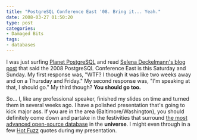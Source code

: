 ```yaml
---
title: "PostgreSQL Conference East '08. Bring it... Yeah."
date: 2008-03-27 01:50:20
type: post
categories:
- Damaged Bits
tags:
- databases
---
```


<p>I was just surfing <a href="https://planetpostgresql.org/">Planet PostgreSQL</a> and read <a href="https://www.chesnok.com/daily/2008/03/26/postgresql-conference-east-this-saturday-and-sunday/">Selena Deckelmann's blog post</a> that said the 2008 PostgreSQL Conference East is this Saturday and Sunday.  My first response was, "WTF? I though it was like two weeks away and on a Thursday and Friday."  My second response was, "I'm speaking at that, I should go."  My third though?  <strong>You should go too.</strong></p>  <p>So... I, like any professional speaker, finished my slides on time and turned them in several weeks ago.  I have a polished presentation that's going to kick major ass.  If you are in the area (Baltimore/Washington), you should definitely come down and partake in the festivities that surround <a href="https://postgresql.org/">the most advanced open-source database</a> in the <strong>universe</strong>.  I might even through in a few <a href="https://www.imdb.com/title/tt0425112/">Hot Fuzz</a> quotes during my presentation.</p>
